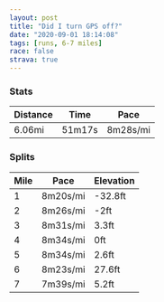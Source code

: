 ```yaml
---
layout: post
title: "Did I turn GPS off?"
date: "2020-09-01 18:14:08"
tags: [runs, 6-7 miles]
race: false
strava: true
---
```


### Stats

| Distance | Time | Pace |
|----------|------|------|
|6.06mi|51m17s|8m28s/mi|

### Splits

| Mile | Pace | Elevation |
|------|------|-----------|
|1|8m20s/mi|-32.8ft|
|2|8m26s/mi|-2ft|
|3|8m31s/mi|3.3ft|
|4|8m34s/mi|0ft|
|5|8m34s/mi|2.6ft|
|6|8m23s/mi|27.6ft|
|7|7m39s/mi|5.2ft|
